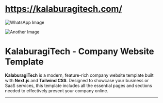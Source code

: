 # https://kalaburagitech.com/

![WhatsApp Image](https://github.com/user-attachments/assets/99f7f085-566e-4b31-907f-7e7adadec46e/raw)


![Another Image](https://github.com/user-attachments/assets/c6243317-1743-441a-bda8-e564688e58ee/raw)


# KalaburagiTech - Company Website Template

**KalaburagiTech** is a modern, feature-rich company website template built with **Next.js** and **Tailwind CSS**. Designed to showcase your business or SaaS services, this template includes all the essential pages and sections needed to effectively present your company online.

---

<!--
**kalaburagitech/KalaburagiTech** is a ✨ _special_ ✨ repository because its `README.md` (this file) appears on your GitHub profile.

Here are some ideas to get you started:

- 🔭 I’m currently working on ...
- 🌱 I’m currently learning ...
- 👯 I’m looking to collaborate on ...
- 🤔 I’m looking for help with ...
- 💬 Ask me about ...
- 📫 How to reach me: ...
- 😄 Pronouns: ...
- ⚡ Fun fact: ...
-->
